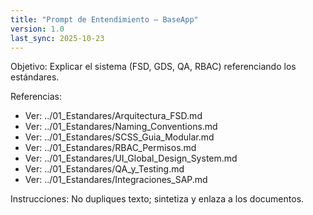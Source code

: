 ```yaml
---
title: "Prompt de Entendimiento — BaseApp"
version: 1.0
last_sync: 2025-10-23
---
```


Objetivo: Explicar el sistema (FSD, GDS, QA, RBAC) referenciando los estándares.

Referencias:
- Ver: ../01_Estandares/Arquitectura_FSD.md
- Ver: ../01_Estandares/Naming_Conventions.md
- Ver: ../01_Estandares/SCSS_Guia_Modular.md
- Ver: ../01_Estandares/RBAC_Permisos.md
- Ver: ../01_Estandares/UI_Global_Design_System.md
- Ver: ../01_Estandares/QA_y_Testing.md
- Ver: ../01_Estandares/Integraciones_SAP.md

Instrucciones: No dupliques texto; sintetiza y enlaza a los documentos.
